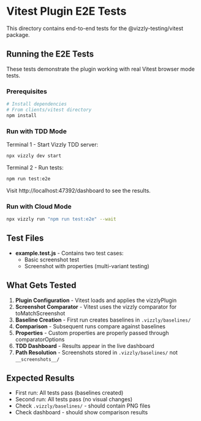 # Vitest Plugin E2E Tests

This directory contains end-to-end tests for the @vizzly-testing/vitest package.

## Running the E2E Tests

These tests demonstrate the plugin working with real Vitest browser mode tests.

### Prerequisites

```bash
# Install dependencies
# From clients/vitest directory
npm install
```

### Run with TDD Mode

Terminal 1 - Start Vizzly TDD server:

```bash
npx vizzly dev start
```

Terminal 2 - Run tests:

```bash
npm run test:e2e
```

Visit http://localhost:47392/dashboard to see the results.

### Run with Cloud Mode

```bash
npx vizzly run "npm run test:e2e" --wait
```

## Test Files

- **example.test.js** - Contains two test cases:
  - Basic screenshot test
  - Screenshot with properties (multi-variant testing)

## What Gets Tested

1. **Plugin Configuration** - Vitest loads and applies the vizzlyPlugin
2. **Screenshot Comparator** - Vitest uses the vizzly comparator for toMatchScreenshot
3. **Baseline Creation** - First run creates baselines in `.vizzly/baselines/`
4. **Comparison** - Subsequent runs compare against baselines
5. **Properties** - Custom properties are properly passed through comparatorOptions
6. **TDD Dashboard** - Results appear in the live dashboard
7. **Path Resolution** - Screenshots stored in `.vizzly/baselines/` not `__screenshots__/`

## Expected Results

- First run: All tests pass (baselines created)
- Second run: All tests pass (no visual changes)
- Check `.vizzly/baselines/` - should contain PNG files
- Check dashboard - should show comparison results
